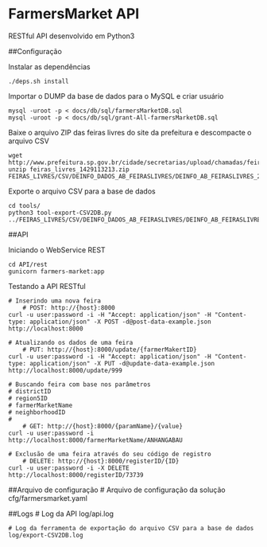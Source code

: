 # FarmersMarket API
RESTful API desenvolvido em Python3


##Configuração

Instalar as dependências

	./deps.sh install

Importar o DUMP da base de dados para o MySQL e criar usuário

	mysql -uroot -p < docs/db/sql/farmersMarketDB.sql
	mysql -uroot -p < docs/db/sql/grant-All-farmersMarketDB.sql

Baixe o arquivo ZIP das feiras livres do site da prefeitura e descompacte o arquivo CSV

	wget http://www.prefeitura.sp.gov.br/cidade/secretarias/upload/chamadas/feiras_livres_1429113213.zip
	unzip feiras_livres_1429113213.zip FEIRAS_LIVRES/CSV/DEINFO_DADOS_AB_FEIRASLIVRES/DEINFO_AB_FEIRASLIVRES_2014.csv

Exporte o arquivo CSV para a base de dados

	cd tools/
	python3 tool-export-CSV2DB.py ../FEIRAS_LIVRES/CSV/DEINFO_DADOS_AB_FEIRASLIVRES/DEINFO_AB_FEIRASLIVRES_2014.csv


##API

Iniciando o WebService REST

	cd API/rest
	gunicorn farmers-market:app

Testando a API RESTful

	# Inserindo uma nova feira
        # POST: http://{host}:8000
	curl -u user:password -i -H "Accept: application/json" -H "Content-type: application/json" -X POST -d@post-data-example.json http://localhost:8000

	# Atualizando os dados de uma feira
        # PUT: http://{host}:8000/update/{farmerMakertID}
	curl -u user:password -i -H "Accept: application/json" -H "Content-type: application/json" -X PUT -d@update-data-example.json http://localhost:8000/update/999

	# Buscando feira com base nos parâmetros
	# districtID
	# region5ID
	# farmerMarketName
	# neighborhoodID
	#
        # GET: http://{host}:8000/{paramName}/{value}
	curl -u user:password -i http://localhost:8000/farmerMarketName/ANHANGABAU

	# Exclusão de uma feira através do seu código de registro
        # DELETE: http://{host}:8000/registerID/{ID}
	curl -u user:password -i -X DELETE http://localhost:8000/registerID/73739


##Arquivo de configuração
	# Arquivo de configuração da solução
	cfg/farmersmarket.yaml


##Logs
        # Log da API
        log/api.log

	# Log da ferramenta de exportação do arquivo CSV para a base de dados
	log/export-CSV2DB.log
